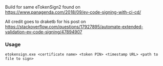 Build for same eTokenSign2 found on https://www.panagenda.com/2018/09/ev-code-signing-with-ci-cd/

All credit goes to draketb for his post on https://stackoverflow.com/questions/17927895/automate-extended-validation-ev-code-signing/47894907

### Usage

`etokensign.exe <certificate name> <token PIN> <timestamp URL> <path to file to sign>`